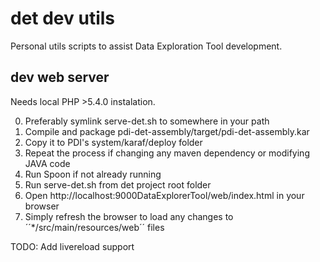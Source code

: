 # det dev utils

Personal utils scripts to assist Data Exploration Tool development.

## dev web server

Needs local PHP >5.4.0 instalation.

0. Preferably symlink serve-det.sh to somewhere in your path
1. Compile and package pdi-det-assembly/target/pdi-det-assembly.kar
2. Copy it to PDI's system/karaf/deploy folder
3. Repeat the process if changing any maven dependency or modifying JAVA code
4. Run Spoon if not already running
5. Run serve-det.sh from det project root folder
6. Open http://localhost:9000DataExplorerTool/web/index.html in your browser
7. Simply refresh the browser to load any changes to ´´*/src/main/resources/web´´ files

TODO: Add livereload support
